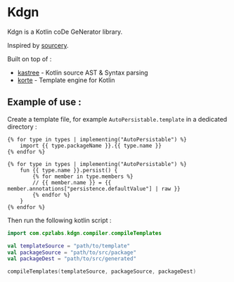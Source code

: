 # Kdgn

Kdgn is a Kotlin coDe GeNerator library.

Inspired by [sourcery](https://github.com/krzysztofzablocki/Sourcery).

Built on top of :

- [kastree](https://github.com/cretz/kastree) - Kotlin source AST & Syntax parsing
- [korte](https://korlibs.soywiz.com/korte/) - Template engine for Kotlin

Example of use :
--

Create a template file, for example `AutoPersistable.template` in a dedicated directory :

```
{% for type in types | implementing("AutoPersistable") %}
    import {{ type.packageName }}.{{ type.name }}
{% endfor %}

{% for type in types | implementing("AutoPersistable") %}
    fun {{ type.name }}.persist() {
        {% for member in type.members %}
        // {{ member.name }} = {{ member.annotations["persistence.defaultValue"] | raw }}
        {% endfor %}
    }
{% endfor %}
```

Then run the following kotlin script :

```kotlin
import com.cpzlabs.kdgn.compiler.compileTemplates

val templateSource = "path/to/template"
val packageSource = "path/to/src/package"
val packageDest = "path/to/src/generated"

compileTemplates(templateSource, packageSource, packageDest)
```
